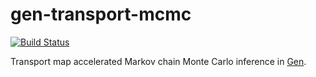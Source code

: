 # gen-transport-mcmc

[![Build Status](https://travis-ci.com/mvarble/GenTransportMCMC.jl.svg?branch=main)](https://travis-ci.com/mvarble/GenTransportMCMC.jl)

Transport map accelerated Markov chain Monte Carlo inference in [Gen](https://www.gen.dev/).

